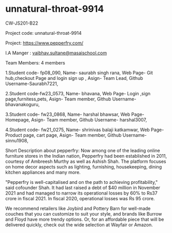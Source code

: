 # unnatural-throat-9914


CW-JS201-B22

Project code: unnatural-throat-9914

Project: https://www.pepperfry.com/

I.A Manger : vaibhav.sultane@masaischool.com

Team Members: 4 members


1.Student code-   fp08_090,
Name-  saurabh singh rana,
Web Page-  Git hub,checkout Page and login sign up ,
Asign-  Team Lead,
Github Username-Saurabh7221,


2.Student code-fw23_0573,
Name-  bhavana,
Web Page-  Login ,sign page,furnitess,pets,
Asign-  Team member,
Github Username-  bhavanakoguru,


3.Student code-  fw23_0868,
Name-   harshal bhawsar,
Web Page-  Homepage,
Asign-  Team member,
Github Username-  harshal3007,


4.Student code-  fw21_0275,
Name-    shrinivas balaji katkamwar,
Web Page-  Product page, cart page,
Asign-  Team member,
Github Username-  sinnu1908,


Short Description about pepperfry:
Now among one of the leading online furniture stores in the Indian nation, Pepperfry had been established in 2011, courtesy of Ambreesh Murthy as well as Ashish Shah. The platform focuses on home decor aspects such as lighting, furnishing, housekeeping, dining kitchen appliances and many more.

"Pepperfry is well-capitalised and on the path to achieving profitability," said cofounder Shah. It had last raised a debt of $40 million in November 2021 and had managed to narrow its operational losses by 60% to Rs37 crore in fiscal 2021. In fiscal 2020, operational losses was Rs 95 crore.

We recommend retailers like Joybird and Pottery Barn for well-made couches that you can customize to suit your style, and brands like Burrow and Floyd have more trendy options. Or, for an affordable piece that will be delivered quickly, check out the wide selection at Wayfair or Amazon.
